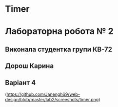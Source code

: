 # Timer 
# Лабораторна робота № 2 
## Виконала студентка групи КВ-72 
## Дорош Карина
## Варіант 4
(https://github.com/Janengh69/web-design/blob/master/lab2/screeshots/timer.png)